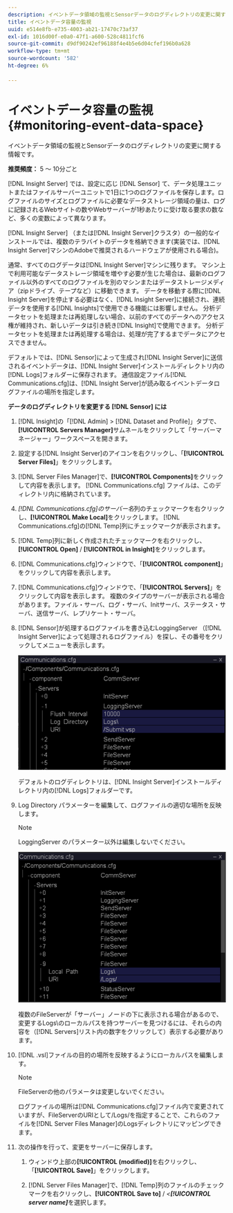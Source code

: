```yaml
---
description: イベントデータ領域の監視とSensorデータのログディレクトリの変更に関する情報です。
title: イベントデータ容量の監視
uuid: e514e8fb-e735-4003-ab21-17470c73af37
exl-id: 1016d00f-e0a0-47f1-a600-528c4811fcf6
source-git-commit: d9df90242ef96188f4e4b5e6d04cfef196b0a628
workflow-type: tm+mt
source-wordcount: '582'
ht-degree: 6%

---
```


# イベントデータ容量の監視{#monitoring-event-data-space}

イベントデータ領域の監視とSensorデータのログディレクトリの変更に関する情報です。

**推奨頻度：** 5 ～ 10分ごと

[!DNL Insight Server] では、設定に応じ [!DNL Sensor] て、データ処理ユニットまたはファイルサーバーユニットで1日に1つのログファイルを保存します。ログファイルのサイズとログファイルに必要なデータストレージ領域の量は、ログに記録されるWebサイトの数やWebサーバーが1秒あたりに受け取る要求の数など、多くの変数によって異なります。

[!DNL Insight Server] （または[!DNL Insight Server]クラスタ）の一般的なインストールでは、複数のテラバイトのデータを格納できます(実装では、[!DNL Insight Server]マシンのAdobeで推奨されるハードウェアが使用される場合)。

通常、すべてのログデータは[!DNL Insight Server]マシンに残ります。 マシン上で利用可能なデータストレージ領域を増やす必要が生じた場合は、最新のログファイル以外のすべてのログファイルを別のマシンまたはデータストレージメディア（zipドライブ、テープなど）に移動できます。 データを移動する際に[!DNL Insight Server]を停止する必要はなく、[!DNL Insight Server]に接続され、連続データを使用する[!DNL Insights]で使用できる機能には影響しません。 分析データセットを処理または再処理しない場合、以前のすべてのデータへのアクセス権が維持され、新しいデータは引き続き[!DNL Insight]で使用できます。 分析データセットを処理または再処理する場合は、処理が完了するまでデータにアクセスできません。

デフォルトでは、[!DNL Sensor]によって生成され[!DNL Insight Server]に送信されるイベントデータは、[!DNL Insight Server]インストールディレクトリ内の[!DNL Logs]フォルダーに保存されます。 通信設定ファイル[!DNL Communications.cfg]は、[!DNL Insight Server]が読み取るイベントデータログファイルの場所を指定します。

**データのログディレクトリを変更する [!DNL Sensor] には**

1. [!DNL Insight]の「[!DNL Admin] > [!DNL Dataset and Profile]」タブで、**[!UICONTROL Servers Manager]**&#x200B;サムネールをクリックして「サーバーマネージャー」ワークスペースを開きます。
1. 設定する[!DNL Insight Server]のアイコンを右クリックし、「**[!UICONTROL Server Files]**」をクリックします。
1. [!DNL Server Files Manager]で、**[!UICONTROL Components]**&#x200B;をクリックして内容を表示します。 [!DNL Communications.cfg] ファイルは、このディレクトリ内に格納されています。
1. *[!DNL Communications.cfg]のサーバー名*&#x200B;列のチェックマークを右クリックし、**[!UICONTROL Make Local]**&#x200B;をクリックします。 [!DNL Communications.cfg]の[!DNL Temp]列にチェックマークが表示されます。
1. [!DNL Temp]列に新しく作成されたチェックマークを右クリックし、**[!UICONTROL Open]** / **[!UICONTROL in Insight]**&#x200B;をクリックします。
1. [!DNL Communications.cfg]ウィンドウで、「**[!UICONTROL component]**」をクリックして内容を表示します。
1. [!DNL Communications.cfg]ウィンドウで、「**[!UICONTROL Servers]**」をクリックして内容を表示します。 複数のタイプのサーバーが表示される場合があります。ファイル・サーバ、ログ・サーバ、Initサーバ、ステータス・サーバ、送信サーバ、レプリケート・サーバ。
1. [!DNL Sensor]が処理するログファイルを書き込むLoggingServer （[!DNL Insight Server]によって処理されるログファイル）を探し、その番号をクリックしてメニューを表示します。

   ![ステップ情報](assets/cfg_communications_examplevalues_logging.png)

   デフォルトのログディレクトリは、[!DNL Insight Server]インストールディレクトリ内の[!DNL Logs]フォルダーです。

1. Log Directory パラメーターを編集して、ログファイルの適切な場所を反映します。

   >[!NOTE]
   >
   >LoggingServer のパラメーター以外は編集しないでください。

   ![](assets/cfg_communicates_logslocalpath_egvalues.png)

   複数のFileServerが「サーバー」ノードの下に表示される場合があるので、変更するLogs\のローカルパスを持つサーバーを見つけるには、それらの内容を（[!DNL Servers]リスト内の数字をクリックして）表示する必要があります。

1. [!DNL .vsl]ファイルの目的の場所を反映するようにローカルパスを編集します。

   >[!NOTE]
   >
   >FileServerの他のパラメータは変更しないでください。

   ログファイルの場所は[!DNL Communications.cfg]ファイル内で変更されていますが、FileServerのURIとして/Logs/を指定することで、これらのファイルを[!DNL Server Files Manager]のLogsディレクトリにマッピングできます。

1. 次の操作を行って、変更をサーバーに保存します。

   1. ウィンドウ上部の&#x200B;**[!UICONTROL (modified)]**&#x200B;を右クリックし、「**[!UICONTROL Save]**」をクリックします。

   1. [!DNL Server Files Manager]で、[!DNL Temp]列のファイルのチェックマークを右クリックし、**[!UICONTROL Save to]** / *&lt;**[!UICONTROL server name]***&#x200B;を選択します。
